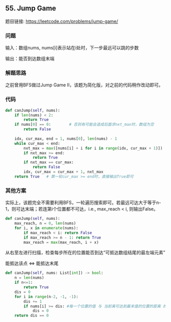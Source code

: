 ## 55. Jump Game

题目链接: https://leetcode.com/problems/jump-game/

### 问题
输入：数组nums, nums[i]表示站在i处时，下一步最远可以跳的步数

输出：能否到达数组末端

### 解题思路
之前曾用BFS做过Jump Game II，该题为简化版，对之前的代码稍作改动即可。

### 代码

```Python
def canJump(self, nums):
    if len(nums) < 2:
        return True
    if nums[0] == 0:        # 否则有可能会造成后面求nxt_max时，数组为空
        return False
    
    idx, cur_max, end = 1, nums[0], len(nums) - 1
    while cur_max < end:
        nxt_max = max([nums[i] + i for i in range(idx, cur_max + 1)])
        if nxt_max >= end:
            return True
        if nxt_max == cur_max:
            return False
        idx, cur_max = cur_max + 1, nxt_max
    return True   # 第一轮cur_max >= end时，直接输出True即可
```

### 其他方案
实际上，该题完全不需要利用BFS，一轮遍历搜索即可。若最远可达大于等于n-1，则可达末端；若连第i个位置都不可达，i.e., max_reach < i, 则输出False。

```Python
def canJump(self, nums):
    max_reach, n = 0, len(nums)
    for i, x in enumerate(nums):
        if max_reach < i: return False
        if max_reach >= n - 1: return True
        max_reach = max(max_reach, i + x)
```
从右至左进行扫描，检查每步所在的位置能否到达“可抵达数组结尾的最左端元素”

能抵达该点 <=> 能抵达末尾
```Python
def canJump(self, nums: List[int]) -> bool:
    n = len(nums)
    if n<=1:
        return True
    dis = 0
    for i in range(n-2, -1, -1):
        dis += 1
        if nums[i] >= dis: #每一个位置的值 与 当前离可达到最末值的位置的距离 的大小比较
            dis = 0
    return dis == 0
```
